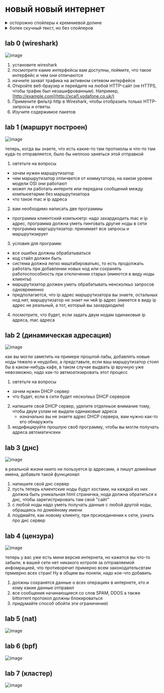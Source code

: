 # новый новый интернет


<details>
  <summary>осторожно спойлеры к кремниевой долине</summary>
  <p>как вы помните(ну, если смотрели, конечно) ребята пытались созать новый интернет, но он оказался слишком крутым, да настолько, что научился решать NP задачу за полиномиальное время (ну они же туда пркирепили нейросеть, чему вы удивлятесь????)</p>
</details>

<details>
  <summary>более скучный текст, но без спойлеров </summary>
  <p> в этом семестре вам надо будет написать несколкьо программ, эмулирующих реальный интернет и принципы его работы </p>
</details>

## lab 0 (wireshark)

  ![image](https://github.com/user-attachments/assets/dffb848e-74b8-47c7-84fb-1fb6d54fe27d)


  1) установите wireshark
  2) посмотрите каиие интерфейсы вам доступны, поймите, что такое интерфейс и чем они отличаются
  3) начните захват трафика на активном сетевом интерфейсе
  4) Откройте веб-браузер и перейдите на любой HTTP-сайт (не HTTPS, чтобы трафик был незашифрованным). Например, [http://example.com](http://xcal1.vodafone.co.uk/)
  5) Примените фильтр http в Wireshark, чтобы отобразить только HTTP-запросы и ответы.
  6) Изучите содержимое пакетов


## lab 1 (маршрут построен)

![image](https://github.com/user-attachments/assets/8361564a-221e-4fa6-a052-5ec501d26d15)

теперь, когда вы знаете, что есть какие-то там протоколы и что-то там куда-то отправляется, было бы неплохо заняться этой отправкой 

1) овтетьте на вопросы
  - зачем нужен маршрутизатор
  - чем маршрутизатор отличвется от коммутатора, на каком уровне модели OSI они работают
  - может ли работать интернте или передача сообщений между компьюетарми без маршрутизатора
  - что такое mac и ip адреса
2) вам необходимо написать две программы
  - программа клиентский компьюетр: надо захардкодить mac и ip адрес, программа должна уметь пинговать другие ноды в сети
  - программа маргшрутизатор: принимает все запросы и маршрутизирует
3) условия для программ:
  - все ошибки должны обрабатываться
  - код стайл должен быть
  - система должна легко маштабироватьяс, то есть продолжать работать при добавлении новых нод или сохранять работоспособность при отключении старых (имеются в виду ноды клиенты)
  - маршрутизатор должен уметь обрабатывать ненсколкьо запросов одновременно
  - предполагается, что ip адрес маршрутизатора вы знаете, остальных нод нет, маршрутизатор не знает ни чей ip адрес (имеется в виду ip адрес не реальный, а тот, который вы захардкодили) 
4) посмотрите, что будет, если задать двум нодам одинаковые ip адреса, mac адреса  

## lab 2 (динамическая адресация)

![image](https://github.com/user-attachments/assets/8c09eee8-f2d3-4526-925d-bb97fef85b31)


как вы могли заметить на примере прошлой лабы, добавлять новые ноды тяжело и неудобно, а представьте, если ваш маршрутизатор стоял бы в каком-нибудь кафе, в таком случае выдвать ip вручную уже невозможно,
надо как-то автмоатизировать этот процесс

1) овтетьте на вопросы
- зачем нужен DHCP сервер
- что будет, если в сети будет несколкьо DHCP серверов
  
2) напишите свой DHCP сервер, уделите отделньое внимание тому, чтобы двум узлам не выдали одинаковые адреса
   - изначально вы не знаете адрес DHCP сервера, вам нужно как-то его обнаружить
3) модифицируйте прошлую своб программу, чтобы вы могли получать адреса автоматичсеки 

## lab 3 (днс)

![image](https://github.com/user-attachments/assets/7f219568-1c62-47ad-857b-0e9b37cdb41c)



в реальной жизни нкито не пользуется ip  адресами, а пишут домейные имена, добавьте такой функционал
 1) напишите свой днс сервер  
 2) пусть теперь клиентские ноды будут хостами, на каждой из них должна быть уникальная html страничка, нода должна обратиться к днс, чтобы зарегистрировать там свой "сайт"
 3) с любой ноды надо уметь получать данные с любой другой ноды, обращаясь по домейному имени  
 4) поудмайте, как новому клиенту, при прсиоединении к сети, узнать про днс сервер
     
## lab 4 (цензура)

![image](https://github.com/user-attachments/assets/61e9fae3-0f3a-45b0-8c96-d28297672f84)

теперь у вас уже есть мини версия интернета, но кажется вы что-то забыли, в вашей сети нет никакого котроля за оптравляемой инфомрацией, что противоречит примерно всем законодательсвтам прмиерно всех стран! Ну в общем вы поняли, надо кое-что добавить

1) должны сохранятся данные о всех операциях в интернете, кто и кому какие данные отправил
2) все сообщения начинающиеся со слов SPAM, DDOS а также bittorrent протокол должны блокироваться
3) придумайте способ обойти эти ограничения) 

## lab 5 (nat)

![image](https://github.com/user-attachments/assets/607a7965-5136-42ed-9da8-11e81a82f3ca)



## lab 6 (bpf)
![image](https://github.com/user-attachments/assets/91bbf314-7fd4-486e-8f45-75ebb7c8d943)


## lab 7 (кластер)

![image](https://github.com/user-attachments/assets/d5de62c4-5090-4ad7-a858-b29f8b34fbf4)




